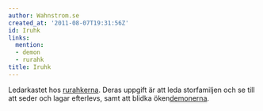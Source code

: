 ```yaml
---
author: Wahnstrom.se
created_at: '2011-08-07T19:31:56Z'
id: Iruhk
links:
  mention:
  - demon
  - rurahk
title: Iruhk
---
```


Ledarkastet hos [rurahkerna]. Deras uppgift är att leda storfamiljen och se till att seder och lagar
efterlevs, samt att blidka öken[demonerna].

  [rurahkerna]: rurahk
  [demonerna]: demon